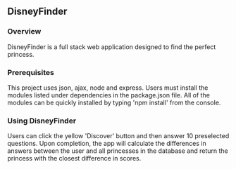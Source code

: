 ## DisneyFinder

### Overview

DisneyFinder is a full stack web application designed to find the perfect princess.

### Prerequisites

This project uses json, ajax, node and express. Users must install the modules listed under dependencies in the package.json file. All of the modules can be quickly installed by typing 'npm install' from the console. 

### Using DisneyFinder

Users can click the yellow 'Discover' button and then answer 10 preselected questions. Upon completion, the app will calculate the differences in answers between the user and all princesses in the database and return the princess with the closest difference in scores.